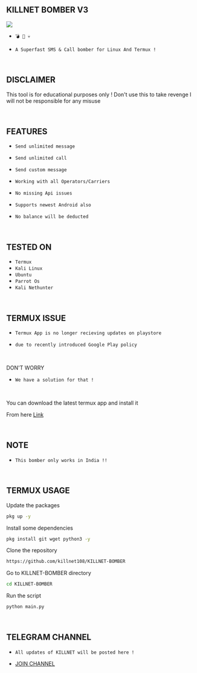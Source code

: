 <h2> KILLNET BOMBER V3 </h2>
<img src="https://i.ibb.co/cbTD55r/KILLNET-BOMBER-V3.png"><br>

* `💣 📱 💀`

* `A Superfast SMS & Call bomber for Linux And Termux !`

<br>

<h2> DISCLAIMER </h2>

This tool is for educational purposes only ! Don't use this to take revenge
I will not be responsible for any misuse 

<br>


<h2> FEATURES </h2>

* `Send unlimited message`

* `Send unlimited call`

* `Send custom message`

* `Working with all Operators/Carriers`

* `No missing Api issues`

* `Supports newest Android also`

* `No balance will be deducted`
   

<br>

<h2> TESTED ON </h2>

* `Termux`
* `Kali Linux`
* `Ubuntu`
* `Parrot Os`
* `Kali Nethunter`

<br>

<h2> TERMUX ISSUE </h2>

* `Termux App is no longer recieving updates on playstore`

* `due to recently introduced Google Play policy `
<br>

DON'T WORRY

* `We have a solution for that !`

<br>


You can download the latest termux app and install it

From here <a href="https://f-droid.org/repo/com.termux_117.apk">Link</a>

<br>

<h2> NOTE </h2>

* `This bomber only works in India !!`

<br/>

<h2> TERMUX USAGE </h2>
 
Update the packages
```bash
pkg up -y
```
Install some dependencies
```bash
pkg install git wget python3 -y
```
Clone the repository
```bash
https://github.com/killnet108/KILLNET-BOMBER
```
Go to KILLNET-BOMBER directory
```bash
cd KILLNET-BOMBER
```
Run the script
```bash
python main.py
```
<br>

<h2> TELEGRAM CHANNEL </h2>

* `All updates of KILLNET will be posted here !`

* <a href="https://t.me/killnetbomber">JOIN CHANNEL </a>

